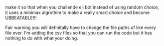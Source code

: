 make it so that when you challende eli bot instead of using random choice, it uses a minimax algrothim to make a really smart choice and become UBBEATABLE!!!

Fair warning you will definitally have to change the file paths of like every file ever. I'm adding the csv files so that you can run the code but it has nothing to do with what your doing.
